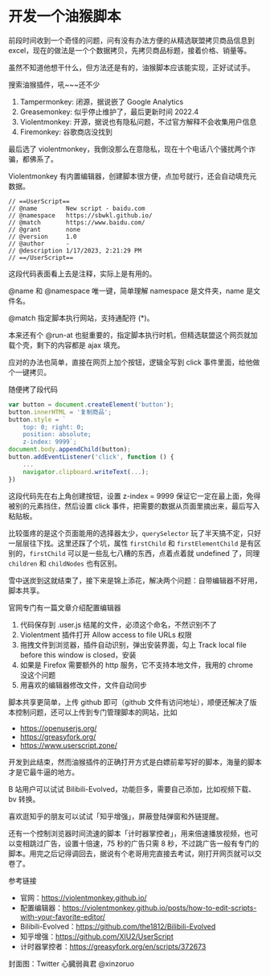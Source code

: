 # 开发一个油猴脚本

前段时间收到一个奇怪的问题，问有没有办法方便的从精选联盟拷贝商品信息到 excel，现在的做法是一个个数据拷贝，先拷贝商品标题，接着价格、销量等。

虽然不知道他想干什么，但方法还是有的，油猴脚本应该能实现，正好试试手。

搜索油猴插件，吼~~~还不少

1. Tampermonkey: 闭源，据说嵌了 Google Analytics
2. Greasemonkey: 似乎停止维护了，最后更新时间 2022.4
3. Violentmonkey: 开源，据说也有隐私问题，不过官方解释不会收集用户信息
4. Firemonkey: 谷歌商店没找到

最后选了 violentmonkey，我倒没那么在意隐私，现在十个电话八个骚扰两个诈骗，都佛系了。

Violentmonkey 有内置编辑器，创建脚本很方便，点加号就行，还会自动填充元数据。

```
// ==UserScript==
// @name        New script - baidu.com
// @namespace   https://sbwkl.github.io/
// @match       https://www.baidu.com/
// @grant       none
// @version     1.0
// @author      -
// @description 1/17/2023, 2:21:29 PM
// ==/UserScript==
```

这段代码表面看上去是注释，实际上是有用的。

@name 和 @namespace 唯一键，简单理解 namespace 是文件夹，name 是文件名。

@match 指定脚本执行网站，支持通配符 (*)。

本来还有个 @run-at 也挺重要的，指定脚本执行时机，但精选联盟这个网页就加载个壳，剩下的内容都是 ajax 填充。

应对的办法也简单，直接在网页上加个按钮，逻辑全写到 click 事件里面，给他做个一键拷贝。

随便拷了段代码

```javascript
var button = document.createElement('button');
button.innerHTML = '复制商品';
button.style = `
    top: 0; right: 0; 
    position: absolute; 
    z-index: 9999`;
document.body.appendChild(button);
button.addEventListener('click', function () {
    ...
    navigator.clipboard.writeText(...);
})
```

这段代码先在右上角创建按钮，设置 z-index = 9999 保证它一定在最上面，免得被别的元素挡住，然后设置 click 事件，把需要的数据从页面里摘出来，最后写入粘贴板。

比较蛋疼的是这个页面能用的选择器太少，`querySelector` 玩了半天搞不定，只好一层层往下找。这里还踩了个坑，属性 `firstChild` 和 `firstElementChild` 是有区别的，`firstChild` 可以是一些乱七八糟的东西，点着点着就 undefined 了，同理 `children` 和 `childNodes` 也有区别。

雪中送炭到这就结束了，接下来是锦上添花，解决两个问题：自带编辑器不好用，脚本共享。

官网专门有一篇文章介绍配置编辑器

1. 代码保存到 .user.js 结尾的文件，必须这个命名，不然识别不了
2. Violentment 插件打开 Allow access to file URLs 权限
3. 拖拽文件到浏览器，插件自动识别，弹出安装界面，勾上 Track local file before this window is closed，安装
4. 如果是 Firefox 需要额外的 http 服务，它不支持本地文件，我用的 chrome 没这个问题
5. 用喜欢的编辑器修改文件，文件自动同步

脚本共享更简单，上传 github 即可（github 文件有访问地址），顺便还解决了版本控制问题，还可以上传到专门管理脚本的网站，比如

+ https://openuserjs.org/
+ https://greasyfork.org/
+ https://www.userscript.zone/

开发到此结束，然而油猴插件的正确打开方式是白嫖前辈写好的脚本，海量的脚本才是它最牛逼的地方。

B 站用户可以试试 Bilibili-Evolved，功能巨多，需要自己添加，比如视频下载、bv 转换。

喜欢逛知乎的朋友可以试试「知乎增强」，屏蔽登陆弹窗和外链提醒。

还有一个控制浏览器时间流速的脚本「计时器掌控者」，用来倍速播放视频，也可以变相跳过广告，设置十倍速，75 秒的广告只需 8 秒，不过跳广告一般有专门的脚本。用完之后记得调回去，据说有个老哥用完直接去考试，刚打开网页就可以交卷了。

参考链接

+ 官网：https://violentmonkey.github.io/
+ 配置编辑器：https://violentmonkey.github.io/posts/how-to-edit-scripts-with-your-favorite-editor/
+ Bilibili-Evolved：https://github.com/the1812/Bilibili-Evolved
+ 知乎增强：https://github.com/XIU2/UserScript
+ 计时器掌控者：https://greasyfork.org/en/scripts/372673

封面图：Twitter 心臓弱眞君 @xinzoruo